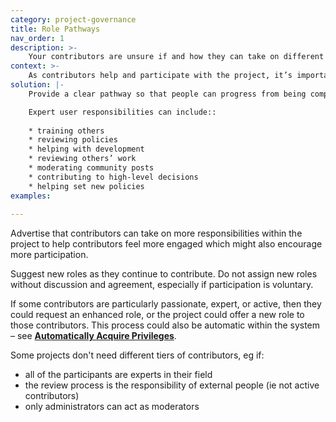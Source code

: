 ```yaml
---
category: project-governance
title: Role Pathways
nav_order: 1
description: >-
    Your contributors are unsure if and how they can take on different roles within the project and can’t find information about how to increase their participation.
context: >-
    As contributors help and participate with the project, it’s important that they get a sense of reward, progress and acknowledgement from it. It is also important for the project that there are enough skilled contributors who are able to fulfil different roles.
solution: |-
    Provide a clear pathway so that people can progress from being complete new contributors to expert contributors.

    Expert user responsibilities can include::
    
    * training others
    * reviewing policies
    * helping with development 
    * reviewing others’ work
    * moderating community posts
    * contributing to high-level decisions
    * helping set new policies
examples:
    
---
```


Advertise that contributors can take on more responsibilities within the project to help contributors feel more engaged which might also encourage more participation.

Suggest new roles as they continue to contribute. Do not assign new roles without discussion and agreement, especially if participation is voluntary.

If some contributors are particularly passionate, expert, or active, then they could request an enhanced role, or the project could offer a new role to those contributors. This process could also be automatic within the system – see **[Automatically Acquire Privileges](/patterns/project-governance/automatically-acquire-privileges)**. 

Some projects don't need different tiers of contributors, eg if:

* all of the participants are experts in their field 
* the review process is the responsibility of external people (ie not active contributors)
* only administrators can act as moderators

<!-- Docs to Markdown version 1.0β17 -->
